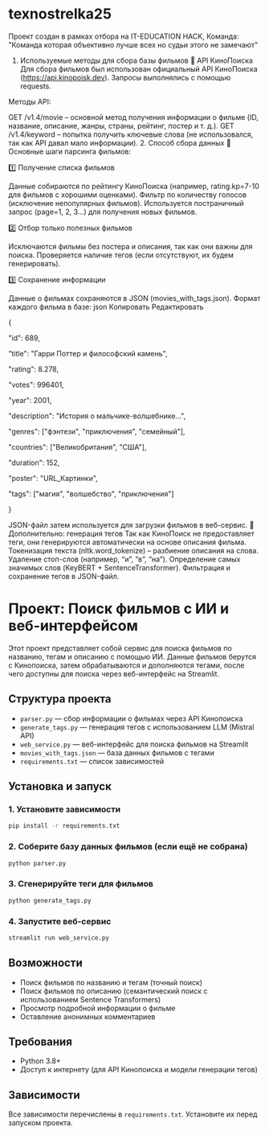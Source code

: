 # texnostrelka25
Проект создан в рамках отбора на IT-EDUCATION HACK, Команда: "Команда которая объективно лучше всех но судьи этого не замечают"
1. Используемые методы для сбора базы фильмов
🔹 API КиноПоиска
Для сбора фильмов был использован официальный API КиноПоиска (https://api.kinopoisk.dev). Запросы выполнялись с помощью requests.

Методы API:

GET /v1.4/movie – основной метод получения информации о фильме (ID, название, описание, жанры, страны, рейтинг, постер и т. д.).
GET /v1.4/keyword – попытка получить ключевые слова (не использовался, так как API давал мало информации).
2. Способ сбора данных
🔹 Основные шаги парсинга фильмов:

1️⃣ Получение списка фильмов


Данные собираются по рейтингу КиноПоиска (например, rating.kp=7-10 для фильмов с хорошими оценками).
Фильтр по количеству голосов (исключение непопулярных фильмов).
Используется постраничный запрос (page=1, 2, 3...) для получения новых фильмов.

2️⃣ Отбор только полезных фильмов

Исключаются фильмы без постера и описания, так как они важны для поиска.
Проверяется наличие тегов (если отсутствуют, их будем генерировать).

3️⃣ Сохранение информации

Данные о фильмах сохраняются в JSON (movies_with_tags.json).
Формат каждого фильма в базе:
json
Копировать Редактировать

{

  "id": 689,
  
  "title": "Гарри Поттер и философский камень",
  
  "rating": 8.278,
  
  "votes": 996401,
  
  "year": 2001,
  
  "description": "История о мальчике-волшебнике...",
  
  "genres": ["фэнтези", "приключения", "семейный"],
  
  "countries": ["Великобритания", "США"],
  
  "duration": 152,
  
  "poster": "URL_Картинки",
  
  "tags": ["магия", "волшебство", "приключения"]
  
}

JSON-файл затем используется для загрузки фильмов в веб-сервис.
🔹 Дополнительно: генерация тегов
Так как КиноПоиск не предоставляет теги, они генерируются автоматически на основе описания фильма.
Токенизация текста (nltk.word_tokenize) – разбиение описания на слова.
Удаление стоп-слов (например, “и”, “в”, “на”).
Определение самых значимых слов (KeyBERT + SentenceTransformer).
Фильтрация и сохранение тегов в JSON-файл.

# Проект: Поиск фильмов с ИИ и веб-интерфейсом

Этот проект представляет собой сервис для поиска фильмов по названию, тегам и описанию с помощью ИИ. Данные фильмов берутся с Кинопоиска, затем обрабатываются и дополняются тегами, после чего доступны для поиска через веб-интерфейс на Streamlit.

## Структура проекта

- `parser.py` — сбор информации о фильмах через API Кинопоиска
- `generate_tags.py` — генерация тегов с использованием LLM (Mistral API)
- `web_service.py` — веб-интерфейс для поиска фильмов на Streamlit
- `movies_with_tags.json` — база данных фильмов с тегами
- `requirements.txt` — список зависимостей

## Установка и запуск

### 1. Установите зависимости
```bash
pip install -r requirements.txt
```

### 2. Соберите базу данных фильмов (если ещё не собрана)
```bash
python parser.py
```

### 3. Сгенерируйте теги для фильмов
```bash
python generate_tags.py
```

### 4. Запустите веб-сервис
```bash
streamlit run web_service.py
```

## Возможности

- Поиск фильмов по названию и тегам (точный поиск)
- Поиск фильмов по описанию (семантический поиск с использованием Sentence Transformers)
- Просмотр подробной информации о фильме
- Оставление анонимных комментариев

## Требования

- Python 3.8+
- Доступ к интернету (для API Кинопоиска и модели генерации тегов)

## Зависимости

Все зависимости перечислены в `requirements.txt`. Установите их перед запуском проекта.
